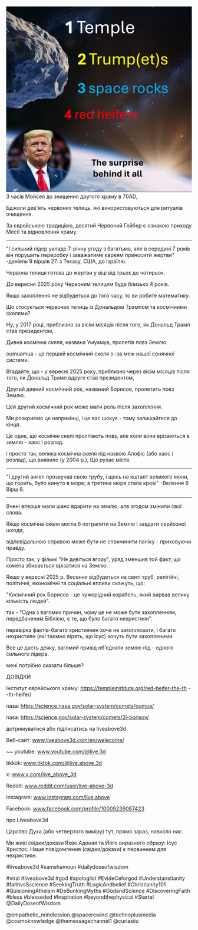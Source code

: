 ![Video cover image](../cover.jpg)
З часів Мойсея до знищення другого храму в 70AD,

Бджоли дев'ять червоних телиць, які використовуються для ритуалів очищення.

За єврейською традицією, десятий Червоний Гейбер є ознакою приходу Месії та відновлення храму.

---

"І сильний лідер укладе 7-річну угоду з багатьма, але в середині 7 років він порушить переробку і заважатиме євреям приносити жертви" -даніель 9 віршів 27. з Техасу, США, до Ізраїлю.

Червона телиця готова до жертви у віці від трьох до чотирьох.

До вересня 2025 року Червоним телицям буде близько 4 років.

Якщо захоплення не відбудеться до того часу, то ви робите математику.

Що стосується червоних телиць із Дональдом Трампом та космічними скелями?

Ну, у 2017 році, приблизно за вісім місяців після того, як Дональд Трамп став президентом,

Дивна космічна скеля, названа Умуамуа, пролетів повз Землю.

oumuamua - це перший космічний скеля з -за меж нашої сонячної системи.

Вгадайте, що - у вересні 2025 року, приблизно через вісім місяців після того, як Дональд Трамп вдруге став президентом,

Другий дивний космічний рок, названий Борисов, пролетить повз Землю.

Цей другий космічний рок може мати роль після захоплення.

Ми розкриємо це наприкінці, і це вас шокує - тому залишайтеся до кінця.

Це одне, що космічні скелі пролітають повз, але коли вони врізаються в землю - хаос і розлад.

і просто так, велика космічна скеля під назвою Апофіс (або хаос і розлад), що виявило (у 2004 р.), Що рухає міста.

---

"І другий ангел прозвучав свою трубу, і щось на кшталт великого мони, що горить, було кинуто в море; а третина моря стала крові" -Велення 8 Вірш 8.

---

Вчені вперше мали шанс вдарити на землю, але згодом змінили свої слова.

Якщо космічна скеля могла б потрапити на Землю і завдати серйозної шкоди,

відповідальною справою може бути не спричинити паніку - приховуючи правду.

Просто так, у фільмі "Не дивіться вгору", уряд зменшив той факт, що комета збирається врізатися на Землю.

Якщо у вересні 2025 р. Весення відбудеться на святі труб, релігійні, політичні, економічні та соціальні впливи скажуть, що:

"Космічний рок Борисов - це чужорідний корабель, який вирвав велику кількість людей".

так - "Одна з вагомих причин, чому це не може бути захопленням, передбаченим Біблією, є те, що було багато нехристиян".

перевірка фактів-багато християнин хоче не захоплювати, і багато нехристиян (які таємно вірять, що Ісус) хочуть бути захопленими.

Все це дасть деяку, вагомий привід об'єднати землю під - одного сильного лідера.

мені потрібно сказати більше?

ДОВІДКИ

Інститут єврейського храму: https://templeinstitute.org/red-heifer-the-th --th-heifer/

nasa: https://science.nasa.gov/solar-system/comets/oumua/


nasa: https://science.gov/solar-system/comets/2i-borisov/

дотримуватися або підписатись на liveabove3d

Веб-сайт: www.liveabove3d.com/en/welecome/

~~ youtube: www.youtube.com/@live.3d


tikkok: www.tiktok.com/@live.above.3d

x: www.x.com/live_above_3d

Reddit: www.reddit.com/user/live-above-3d

Instagram: www.instagram.com/live.above

Facebook: www.facebook.com/profile/10009239087423

про Liveabove3d

Царство Духа (або четвертого виміру) тут, прямо зараз, навколо нас.

Ми живі свідки/докази Яхве Адоная та Його виразного образу: Ісус Христос. Наше повідомлення (свідки/докази) є первинним для нехристиян.


#liveabove3d #samshamoun #dailydoseofwisdom

#viral #liveabove3d #god #apologlist #EvideCeforgod #Understanstianity #faithvsSscience #SeekingTruth #LogicAndbelief #Christianity101 #QuisioningAtheism #DeBunkingMyths #GodandScience #DiscoveringFaith #bless #blesseded #Inspiration #beyondthephysical #Startal @DailyDoseofWisdom

@empathetic_mindlession @spacerewind @technoplusmedia @cosmoknowledge @themessagechannel1 @curiasiiu

